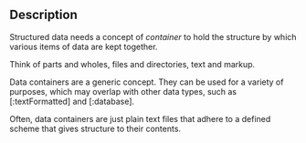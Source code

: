 ## Description

Structured data needs a concept of *container* to hold the structure
by which various items of data are kept together.

Think of parts and wholes, files and directories, text and markup.

Data containers are a generic concept. They can be used for a variety
of purposes, which may overlap with other data types, such as [:textFormatted]
and [:database].

Often, data containers are just plain text files that adhere to a defined
scheme that gives structure to their contents.
